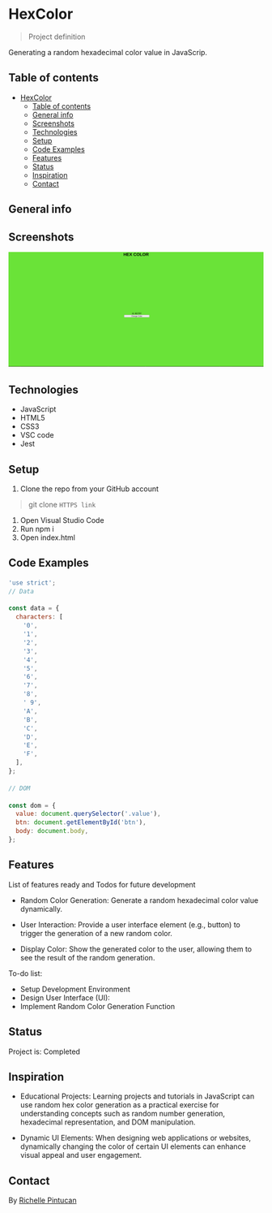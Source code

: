 # HexColor

> Project definition

Generating a random hexadecimal color value in JavaScrip.

## Table of contents

- [HexColor](#hexcolor)
  - [Table of contents](#table-of-contents)
  - [General info](#general-info)
  - [Screenshots](#screenshots)
  - [Technologies](#technologies)
  - [Setup](#setup)
  - [Code Examples](#code-examples)
  - [Features](#features)
  - [Status](#status)
  - [Inspiration](#inspiration)
  - [Contact](#contact)

## General info

## Screenshots

![Random Hexcolor](./public/hexcolor.png)

## Technologies

- JavaScript
- HTML5
- CSS3
- VSC code
- Jest

## Setup

1. Clone the repo from your GitHub account 
> git clone `HTTPS link`

1. Open Visual Studio Code
2. Run npm i
3. Open index.html

## Code Examples

```js
'use strict';
// Data

const data = {
  characters: [
    '0',
    '1',
    '2',
    '3',
    '4',
    '5',
    '6',
    '7',
    '8',
    ' 9',
    'A',
    'B',
    'C',
    'D',
    'E',
    'F',
  ],
};

// DOM

const dom = {
  value: document.querySelector('.value'),
  btn: document.getElementById('btn'),
  body: document.body,
};
```

## Features

List of features ready and Todos for future development

- Random Color Generation: Generate a random hexadecimal color value
  dynamically.

- User Interaction: Provide a user interface element (e.g., button) to trigger
  the generation of a new random color.

- Display Color: Show the generated color to the user, allowing them to see the
  result of the random generation.

To-do list:

- Setup Development Environment
- Design User Interface (UI):
- Implement Random Color Generation Function

## Status

Project is: Completed

## Inspiration

- Educational Projects: Learning projects and tutorials in JavaScript can use
  random hex color generation as a practical exercise for understanding concepts
  such as random number generation, hexadecimal representation, and DOM
  manipulation.

- Dynamic UI Elements: When designing web applications or websites, dynamically
  changing the color of certain UI elements can enhance visual appeal and user
  engagement.

## Contact

By [Richelle Pintucan](https://github.com/richellepintucan)
